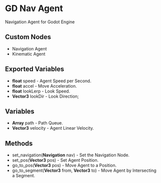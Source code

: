 # GD Nav Agent
Navigation Agent for Godot Engine

## Custom Nodes
- Navigation Agent
- Kinematic Agent

## Exported Variables
- **float** speed - Agent Speed per Second.
- **float** accel - Move Acceleration.
- **float** lookLerp - Look Speed.
- **Vector3** lookDir - Look Direction;

## Variables
- **Array** path - Path Queue.
- **Vector3** velocity - Agent Linear Velocity.

## Methods
- set_navigation(**Navigation** nav) - Set the Navigation Node.
- set_pos(**Vector3** pos) - Set Agent Position.
- go_to_pos(**Vector3** pos) - Move Agent to a Position.
- go_to_segment(**Vector3** from, **Vector3** to) - Move Agent by Intersecting a Segment.

